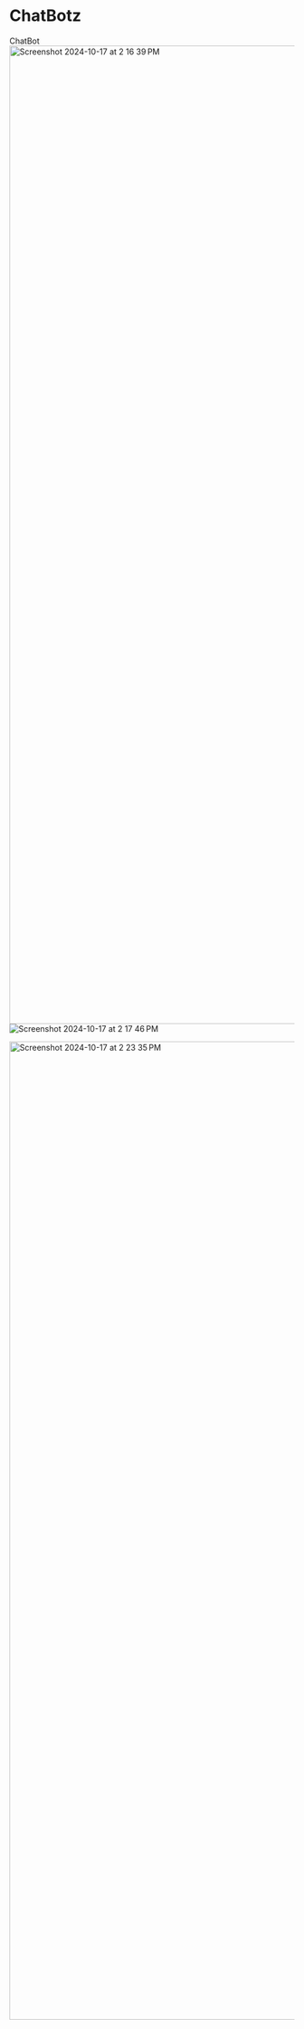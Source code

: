 # ChatBotz
ChatBot
<img width="1728" alt="Screenshot 2024-10-17 at 2 16 39 PM" src="https://github.com/user-attachments/assets/c091d1f2-9ec7-4cfd-9b1f-30df5176c69e">
![Screenshot 2024-10-17 at 2 17 46 PM](https://github.com/user-attachments/assets/ab8d2bcb-9566-46a8-8c5d-31dc678ceda7)

<img width="1728" alt="Screenshot 2024-10-17 at 2 23 35 PM" src="https://github.com/user-attachments/assets/14bc310b-c7a1-433f-bde6-4ddc7de993fd">
